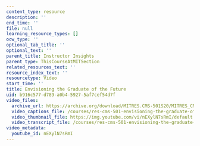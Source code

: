 ```yaml
---
content_type: resource
description: ''
end_time: ''
file: null
learning_resource_types: []
ocw_type: ''
optional_tab_title: ''
optional_text: ''
parent_title: Instructor Insights
parent_type: ThisCourseAtMITSection
related_resources_text: ''
resource_index_text: ''
resourcetype: Video
start_time: ''
title: Envisioning the Graduate of the Future
uid: b916c577-d789-a0b4-5927-5af7cef54d7f
video_files:
  archive_url: https://archive.org/download/MITRES.CMS-501S20/MITRES_CMS-501S20_Justin_Reich_300k.mp4
  video_captions_file: /courses/res-cms-501-envisioning-the-graduate-of-the-future-spring-2020/8bb10dd7abba5806ba20941977d7563d_nEXylN7sRmI.vtt
  video_thumbnail_file: https://img.youtube.com/vi/nEXylN7sRmI/default.jpg
  video_transcript_file: /courses/res-cms-501-envisioning-the-graduate-of-the-future-spring-2020/bb9f383fc91fdfd24c602447f482bc26_nEXylN7sRmI.pdf
video_metadata:
  youtube_id: nEXylN7sRmI
---
```

